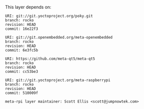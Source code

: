 This layer depends on:

    URI: git://git.yoctoproject.org/poky.git
    branch: rocko
    revision: HEAD
    commit: 16e22f3

    URI: git://git.openembedded.org/meta-openembedded
    branch: rocko
    revision: HEAD
    commit: 6e3fc5b

    URI: https://github.com/meta-qt5/meta-qt5
    branch: rocko
    revision: HEAD
    commit: cc53be3

    URI: git://git.yoctoproject.org/meta-raspberrypi 
    branch: rocko
    revision: HEAD
    commit: 510009f

    meta-rpi layer maintainer: Scott Ellis <scott@jumpnowtek.com>
